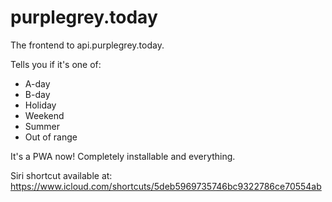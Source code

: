 # purplegrey.today

The frontend to api.purplegrey.today.

Tells you if it's one of:
- A-day
- B-day
- Holiday
- Weekend
- Summer
- Out of range

It's a PWA now! Completely installable and everything.

Siri shortcut available at: https://www.icloud.com/shortcuts/5deb5969735746bc9322786ce70554ab
